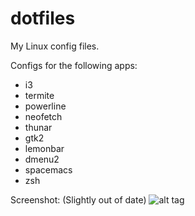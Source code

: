 # dotfiles
My Linux config files.

Configs for the following apps:
 - i3
 - termite
 - powerline
 - neofetch
 - thunar
 - gtk2
 - lemonbar
 - dmenu2
 - spacemacs
 - zsh

Screenshot:
(Slightly out of date)
![alt tag](http://i.imgur.com/ND48GOs.jpg)
